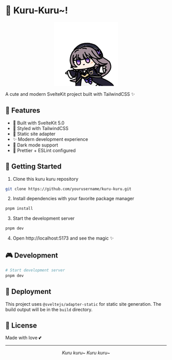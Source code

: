 # 🌟 Kuru-Kuru~! 

<div align="center">
  <img src="https://raw.githubusercontent.com/Ah3ron/kuru-kuru/refs/heads/main/src/lib/assets/herta.gif" alt="Kuru Kuru~!" width="200"/>
</div>

A cute and modern SvelteKit project built with TailwindCSS ✨

## 🎀 Features

- 💫 Built with SvelteKit 5.0
- 🎨 Styled with TailwindCSS
- 🚀 Static site adapter
- ✨ Modern development experience
- 🌈 Dark mode support
- 💝 Prettier + ESLint configured

## 🌸 Getting Started

1. Clone this kuru kuru repository
```bash
git clone https://github.com/yourusername/kuru-kuru.git
```

2. Install dependencies with your favorite package manager
```bash
pnpm install
```

3. Start the development server
```bash
pnpm dev
```

4. Open http://localhost:5173 and see the magic ✨

## 🎮 Development

```bash
# Start development server
pnpm dev
```

## 🌈 Deployment

This project uses `@sveltejs/adapter-static` for static site generation. The build output will be in the `build` directory.

## 💝 License

Made with love 💕

---
<div align="center">
  <i>Kuru kuru~ Kuru kuru~</i>
</div>